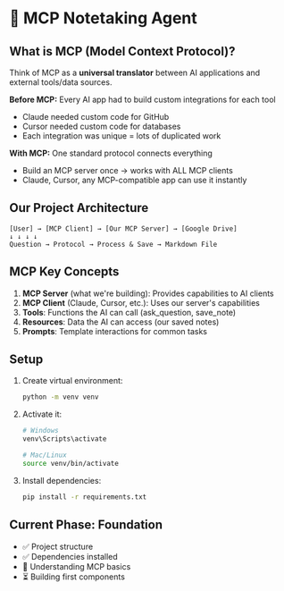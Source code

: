 # 🤖 MCP Notetaking Agent

## What is MCP (Model Context Protocol)?

Think of MCP as a **universal translator** between AI applications and external tools/data sources.

**Before MCP:** Every AI app had to build custom integrations for each tool
- Claude needed custom code for GitHub
- Cursor needed custom code for databases  
- Each integration was unique = lots of duplicated work

**With MCP:** One standard protocol connects everything
- Build an MCP server once → works with ALL MCP clients
- Claude, Cursor, any MCP-compatible app can use it instantly

## Our Project Architecture

```
[User] → [MCP Client] → [Our MCP Server] → [Google Drive]
↓ ↓ ↓ ↓
Question → Protocol → Process & Save → Markdown File
```

## MCP Key Concepts

1. **MCP Server** (what we're building): Provides capabilities to AI clients
2. **MCP Client** (Claude, Cursor, etc.): Uses our server's capabilities  
3. **Tools**: Functions the AI can call (ask_question, save_note)
4. **Resources**: Data the AI can access (our saved notes)
5. **Prompts**: Template interactions for common tasks

## Setup

1. Create virtual environment:
   ```bash
   python -m venv venv
   ```

2. Activate it:
   ```bash
   # Windows
   venv\Scripts\activate
   
   # Mac/Linux  
   source venv/bin/activate
   ```

3. Install dependencies:
   ```bash
   pip install -r requirements.txt
   ```

## Current Phase: Foundation
- ✅ Project structure
- ✅ Dependencies installed
- 🔄 Understanding MCP basics
- ⏳ Building first components